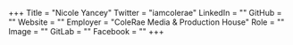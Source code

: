 +++
Title = "Nicole Yancey"
Twitter = "iamcolerae"
LinkedIn = ""
GitHub = ""
Website = ""
Employer = "ColeRae Media &amp; Production House"
Role = ""
Image = ""
GitLab = ""
Facebook = ""
+++
